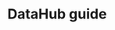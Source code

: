 ---
title: DataHub guide
icon: "c8y-icon c8y-icon-tools"
type: root 
layout: redirect
bundle: datahub 
section: 
  - data_analytics
weight: 130
---